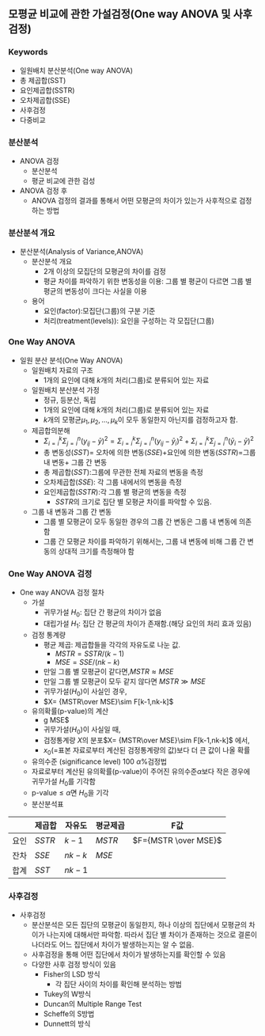 ## 모평균 비교에 관한 가설검정(One way ANOVA 및 사후검정)
### Keywords
- 일원배치 분산분석(One way ANOVA)
- 총 제곱합(SST)
- 요인제곱합(SSTR)
- 오차제곱합(SSE)
- 사후검정
- 다중비교
### 분산분석
- ANOVA 검정
  - 분산분석
  - 평균 비교에 관한 검성
- ANOVA 검정 후
  - ANOVA 검정의 결과를 통해서 어떤 모평균의 차이가 있는가 사후적으로 검정하는 방법
### 분산분석 개요
- 분산분석(Analysis of Variance,ANOVA)
  - 분산분석 개요
    - 2개 이상의 모집단의 모평균의 차이를 검정
    - 평균 차이를 파악하기 위한 변동성을 이용: 그룹 별 평균이 다르면 그룹 별 평균의 변동성이 크다는 사실을 이용
  - 용어
    - 요인(factor):모집단(그룹)의 구분 기준
    - 처리(treatment(levels)): 요인을 구성하는 각 모집단(그룹)
### One Way ANOVA
- 일원 분산 분석(One Way ANOVA)
  - 일원배치 자료의 구조
    - 1개의 요인에 대해 $k$개의 처리(그룹)로 분류되어 있는 자료
  - 일원배치 분산분석 가정
    - 정규, 등분산, 독립
    - 1개의 요인에 대해 $k$개의 처리(그룹)로 분류되어 있는 자료
    - $k$개의 모평균$\mu_1,\mu_2,...,\mu_k$이 모두 동일한지 아닌지를 검정하고자 함.
  - 제곱합의분해
    - $\Sigma_{i=i}^k\Sigma_{j=i}^n(y_{ij}-\bar y)^2=\Sigma_{i=i}^k\Sigma_{j=i}^n(y_{ij}-\bar y_i)^2+\Sigma_{i=i}^k\Sigma_{j=i}^n(\bar y_{i}-\bar y)^2$
    - 총 변동성($SST$)= 오차에 의한 변동($SSE$)+요인에 의한 변동($SSTR$)=그룹내 변동+ 그룹 간 변동
    - 총 제곱합($SST$):그룹에 무관한 전체 자료의 변동을 측정
    - 오차제곱합($SSE$): 각 그룹 내에서의 변동을 측정
    - 요인제곱합($SSTR$):각 그룹 별 평균의 변동을 측정
      - $SSTR$의 크기로 집단 별 모평균 차이를 파악할 수 있음.
  - 그룹 내 변동과 그룹 간 변동
    - 그룹 별 모평균이 모두 동일한 경우의 그룹 간 변동은 그룹 내 변동에 의존함
    - 그룹 간 모평균 차이를 파악하기 위해서는, 그룹 내 변동에 비해 그룹 간 변동의 상대적 크기를 측정해야 함
### One Way ANOVA 검정
- One way ANOVA 검정 절차
  - 가설 
    - 귀무가설 $H_0$: 집단 간 평균의 차이가 없음
    - 대립가설 $H_1$: 집단 간 평균의 차이가 존재함.(해당 요인의 처리 효과 있음)
  - 검정 통계량
    - 평균 제곱: 제곱합들을 각각의 자유도로 나눈 값.
      - $MSTR=SSTR/(k-1)$
      - $MSE= SSE/(nk-k)$
    - 만일 그룹 별 모평균이 같다면,$MSTR \approx MSE$
    - 만일 그룹 별 모평균이 모두 같지 않다면 $MSTR \gg MSE$
    - 귀무가설($H_0$)이 사실인 경우,
    - $X= {MSTR\over MSE}\sim F[k-1,nk-k]$ 
  - 유의확률(p-value)의 계산
    - g MSE$
    - 귀무가설($H_0$)이 사실일 때,
    - 검정통계량 $X$의 분포$X= {MSTR\over MSE}\sim F[k-1,nk-k]$ 에서,
    - $x_0$(=표본 자료로부터 계산된 검정통계량의 값)보다 더 큰 값이 나올 확률
  - 유의수준 (significance level) 100 $\alpha\%$검정법
  - 자료로부터 계산된 유의확률(p-value)이 주어진 유의수준$\alpha$보다 작은 경우에 귀무가설 $H_0$를 기각함
  - p-value$\leq \alpha$면 $H_0$을 기각
  - 분산분석표

|<br>|제곱합|자유도|평균제곱|F값|
|---|---|---|---|---|
|요인|$SSTR$|$k-1$|$MSTR$|$F={MSTR \over MSE}$|
|잔차|$SSE$|$nk-k$|$MSE$|<br>|
|합계|$SST$|$nk-1$|<br>|<br>|
### 사후검정
- 사후검정
  - 분산분석은 모든 집단의 모평균이 동일한지, 하나 이상의 집단에서 모평균의 차이가 나는지에 대해서만 파악함. 따라서 집단 별 차이가 존재하는 것으로 결론이 나더라도 어느 집단에서 차이가 발생하는지는 알 수 없음.
  - 사후검정을 통해 어떤 집단에서 차이가 발생하는지를 확인할 수 있음
  - 다양한 사후 검정 방식이 있음
    - Fisher의 LSD 방식
      - 각 집단 사이의 차이를 확인해 분석하는 방법
    - Tukey의 W방식
    - Duncan의 Multiple Range Test
    - Scheffe의 S방법
    - Dunnett의 방식